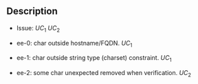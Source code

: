 ## Description

- Issue: $UC_1$ $UC_2$

- ee-0: char outside hostname/FQDN. $UC_1$ 

- ee-1: char outside string type (charset) constraint. $UC_1$ 

- ee-2: some char unexpected removed when verification. $UC_2$
